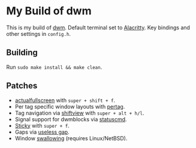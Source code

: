# My Build of dwm

This is my build of [dwm](https://dwm.suckless.org/). Default terminal set to [Alacritty](https://github.com/alacritty/alacritty). Key bindings and other settings in `config.h`.

## Building 
Run `sudo make install && make clean`.

## Patches
* [actualfullscreen](https://dwm.suckless.org/patches/actualfullscreen/) with `super + shift + f`.
* Per tag specific window layouts with [pertag](https://dwm.suckless.org/patches/pertag/).
* Tag navigation via [shiftview](https://lists.suckless.org/dev/1104/7590.html) with `super + alt + h/l`.
* Signal support for dwmblocks via [statuscmd](https://dwm.suckless.org/patches/statuscmd/).
* [Sticky](https://dwm.suckless.org/patches/sticky/) with `super + f`.
* Gaps via [useless gap](https://dwm.suckless.org/patches/uselessgap/).
* Window [swallowing](https://dwm.suckless.org/patches/swallow/) (requires Linux/NetBSD).

